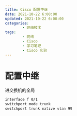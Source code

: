 ```yaml
---
title: Cisco 配置中继
date: 2021-10-22 6:00:00
updated: 2021-10-22 6:00:00
categories:
        - 网络技术
tags:
        - 网络
        - Cisco
        - 学习笔记
        - Cisco 实验
---
```


# 配置中继

进交换机的全局

```txt
interface f 0/1
switchport mode trunk
switchport trunk native vlan 99
```
